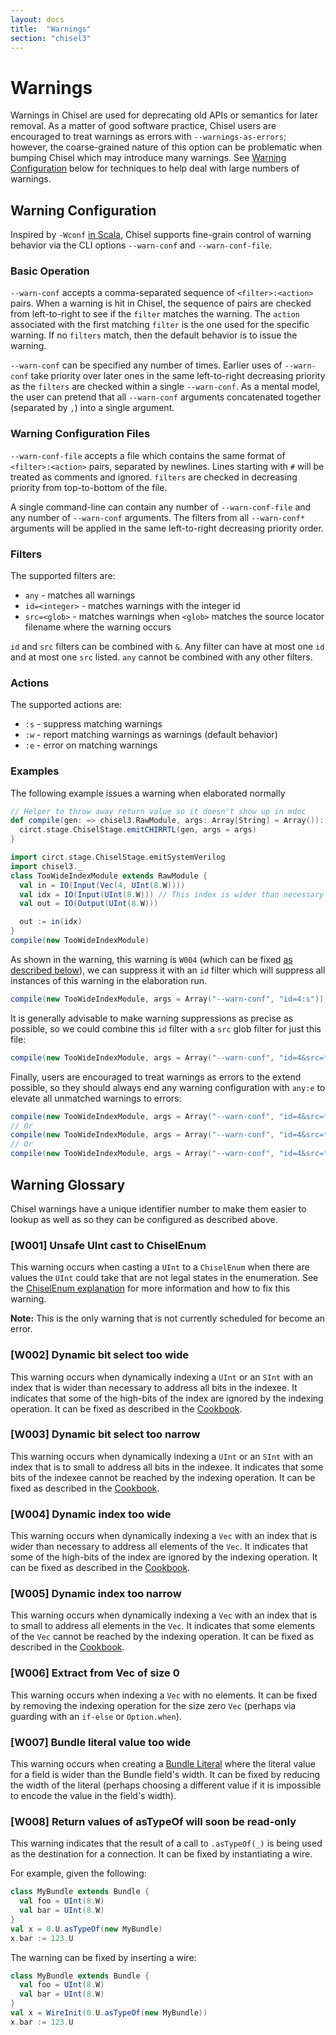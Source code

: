 ```yaml
---
layout: docs
title:  "Warnings"
section: "chisel3"
---
```


# Warnings

Warnings in Chisel are used for deprecating old APIs or semantics for later removal.
As a matter of good software practice, Chisel users are encouraged to treat warnings as errors with `--warnings-as-errors`;
however, the coarse-grained nature of this option can be problematic when bumping Chisel which may introduce many warnings.
See [Warning Configuration](#warning-configuration) below for techniques to help deal with large numbers of warnings.

## Warning Configuration

Inspired by `-Wconf` [in Scala](https://www.scala-lang.org/2021/01/12/configuring-and-suppressing-warnings.html),
Chisel supports fine-grain control of warning behavior via the CLI options `--warn-conf` and `--warn-conf-file`.

### Basic Operation

`--warn-conf` accepts a comma-separated sequence of `<filter>:<action>` pairs.
When a warning is hit in Chisel, the sequence of pairs are checked from left-to-right to see if the `filter` matches the warning.
The `action` associated with the first matching `filter` is the one used for the specific warning.
If no `filters` match, then the default behavior is to issue the warning.

`--warn-conf` can be specified any number of times.
Earlier uses of `--warn-conf` take priority over later ones in the same left-to-right decreasing priority as the `filters` are checked within a single `--warn-conf`.
As a mental model, the user can pretend that all `--warn-conf` arguments concatenated together (separated by `,`) into a single argument.

### Warning Configuration Files

`--warn-conf-file` accepts a file which contains the same format of `<filter>:<action>` pairs, separated by newlines.
Lines starting with `#` will be treated as comments and ignored.
`filters` are checked in decreasing priority from top-to-bottom of the file.

A single command-line can contain any number of `--warn-conf-file` and any number of `--warn-conf` arguments.
The filters from all `--warn-conf*` arguments will be applied in the same left-to-right decreasing priority order.

### Filters

The supported filters are:

* `any` - matches all warnings
* `id=<integer>` - matches warnings with the integer id
* `src=<glob>` - matches warnings when `<glob>` matches the source locator filename where the warning occurs

`id` and `src` filters can be combined with `&`.
Any filter can have at most one `id` and at most one `src` listed.
`any` cannot be combined with any other filters.

### Actions

The supported actions are:

* `:s` - suppress matching warnings
* `:w` - report matching warnings as warnings (default behavior)
* `:e` - error on matching warnings

### Examples

The following example issues a warning when elaborated normally

```scala mdoc:invisible:reset
// Helper to throw away return value so it doesn't show up in mdoc
def compile(gen: => chisel3.RawModule, args: Array[String] = Array()): Unit = {
  circt.stage.ChiselStage.emitCHIRRTL(gen, args = args)
}
```

```scala mdoc
import circt.stage.ChiselStage.emitSystemVerilog
import chisel3._
class TooWideIndexModule extends RawModule {
  val in = IO(Input(Vec(4, UInt(8.W))))
  val idx = IO(Input(UInt(8.W))) // This index is wider than necessary
  val out = IO(Output(UInt(8.W)))

  out := in(idx)
}
compile(new TooWideIndexModule)
```

As shown in the warning, this warning is `W004` (which can be fixed [as described below](#w004-dynamic-index-too-wide)), we can suppress it with an `id` filter which will suppress all instances of this warning in the elaboration run.

```scala mdoc
compile(new TooWideIndexModule, args = Array("--warn-conf", "id=4:s"))
```

It is generally advisable to make warning suppressions as precise as possible, so we could combine this `id` filter with a `src` glob filter for just this file:

```scala mdoc
compile(new TooWideIndexModule, args = Array("--warn-conf", "id=4&src=**warnings.md:s"))
```

Finally, users are encouraged to treat warnings as errors to the extend possible,
so they should always end any warning configuration with `any:e` to elevate all unmatched warnings to errors:

```scala mdoc
compile(new TooWideIndexModule, args = Array("--warn-conf", "id=4&src=**warnings.md:s,any:e"))
// Or
compile(new TooWideIndexModule, args = Array("--warn-conf", "id=4&src=**warnings.md:s", "--warn-conf", "any:e"))
// Or
compile(new TooWideIndexModule, args = Array("--warn-conf", "id=4&src=**warnings.md:s", "--warnings-as-errors"))
```

## Warning Glossary

Chisel warnings have a unique identifier number to make them easier to lookup as well as so they can be configured as described above.

### [W001] Unsafe UInt cast to ChiselEnum

This warning occurs when casting a `UInt` to a `ChiselEnum` when there are values the `UInt` could take that are not legal states in the enumeration.
See the [ChiselEnum explanation](chisel-enum#casting) for more information and how to fix this warning.

**Note:** This is the only warning that is not currently scheduled for become an error.

### [W002] Dynamic bit select too wide

This warning occurs when dynamically indexing a `UInt` or an `SInt` with an index that is wider than necessary to address all bits in the indexee.
It indicates that some of the high-bits of the index are ignored by the indexing operation.
It can be fixed as described in the [Cookbook](../cookbooks/cookbook#how-do-i-resolve-dynamic-index--is-too-widenarrow-for-extractee-).

### [W003] Dynamic bit select too narrow

This warning occurs when dynamically indexing a `UInt` or an `SInt` with an index that is to small to address all bits in the indexee.
It indicates that some bits of the indexee cannot be reached by the indexing operation.
It can be fixed as described in the [Cookbook](../cookbooks/cookbook#how-do-i-resolve-dynamic-index--is-too-widenarrow-for-extractee-).

### [W004] Dynamic index too wide

This warning occurs when dynamically indexing a `Vec` with an index that is wider than necessary to address all elements of the `Vec`.
It indicates that some of the high-bits of the index are ignored by the indexing operation.
It can be fixed as described in the [Cookbook](../cookbooks/cookbook#how-do-i-resolve-dynamic-index--is-too-widenarrow-for-extractee-).

### [W005] Dynamic index too narrow

This warning occurs when dynamically indexing a `Vec` with an index that is to small to address all elements in the `Vec`.
It indicates that some elements of the `Vec` cannot be reached by the indexing operation.
It can be fixed as described in the [Cookbook](../cookbooks/cookbook#how-do-i-resolve-dynamic-index--is-too-widenarrow-for-extractee-).


### [W006] Extract from Vec of size 0

This warning occurs when indexing a `Vec` with no elements.
It can be fixed by removing the indexing operation for the size zero `Vec` (perhaps via guarding with an `if-else` or `Option.when`).

### [W007] Bundle literal value too wide

This warning occurs when creating a [Bundle Literal](../appendix/experimental-features#bundle-literals) where the literal value for a
field is wider than the Bundle field's width.
It can be fixed by reducing the width of the literal (perhaps choosing a different value if it is impossible to encode the value in the
field's width).

### [W008] Return values of asTypeOf will soon be read-only

This warning indicates that the result of a call to `.asTypeOf(_)` is being used as the destination for a connection.
It can be fixed by instantiating a wire.

For example, given the following:
```scala mdoc:compile-only
class MyBundle extends Bundle {
  val foo = UInt(8.W)
  val bar = UInt(8.W)
}
val x = 0.U.asTypeOf(new MyBundle)
x.bar := 123.U
```

The warning can be fixed by inserting a wire:
```scala mdoc:compile-only
class MyBundle extends Bundle {
  val foo = UInt(8.W)
  val bar = UInt(8.W)
}
val x = WireInit(0.U.asTypeOf(new MyBundle))
x.bar := 123.U
```
